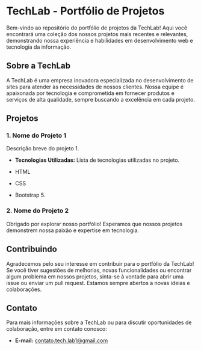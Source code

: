 # TechLab - Portfólio de Projetos

Bem-vindo ao repositório do portfólio de projetos da TechLab! Aqui você encontrará uma coleção dos nossos projetos mais recentes e relevantes, demonstrando nossa experiência e habilidades em desenvolvimento web e tecnologia da informação.

## Sobre a TechLab

A TechLab é uma empresa inovadora especializada no desenvolvimento de sites para atender às necessidades de nossos clientes. Nossa equipe é apaixonada por tecnologia e comprometida em fornecer produtos e serviços de alta qualidade, sempre buscando a excelência em cada projeto.

## Projetos

### 1. Nome do Projeto 1

Descrição breve do projeto 1.

- **Tecnologias Utilizadas:** Lista de tecnologias utilizadas no projeto.

- HTML
- CSS
- Bootstrap 5.

### 2. Nome do Projeto 2
Obrigado por explorar nosso portfólio! Esperamos que nossos projetos demonstrem nossa paixão e expertise em tecnologia.


## Contribuindo

Agradecemos pelo seu interesse em contribuir para o portfólio da TechLab! Se você tiver sugestões de melhorias, novas funcionalidades ou encontrar algum problema em nossos projetos, sinta-se à vontade para abrir uma issue ou enviar um pull request. Estamos sempre abertos a novas ideias e colaborações.

## Contato

Para mais informações sobre a TechLab ou para discutir oportunidades de colaboração, entre em contato conosco:

- **E-mail:** [contato.tech.lab1@gmail.com](mailto:contato.tech.lab1@gmail.com)